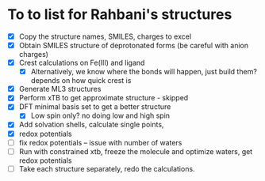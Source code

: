 # To to list for Rahbani's structures

- [x] Copy the structure names, SMILES, charges to excel
- [x] Obtain SMILES structure of deprotonated forms (be careful with anion charges)
- [x] Crest calculations on Fe(III) and ligand
  - [x] Alternatively, we know where the bonds will happen, just build them? depends on how quick crest is
- [x] Generate ML3 structures
- [x] Perform xTB to get approximate structure - skipped
- [x] DFT minimal basis set to get a better structure
  - [x] Low spin only? no doing low and high spin
- [x] Add solvation shells, calculate single points, 
- [x] redox potentials
- [ ] fix redox potentials – issue with number of waters
- [ ] Run with constrained xtb, freeze the molecule and optimize waters, get redox potentials 
- [ ] Take each structure separately, redo the calculations.
